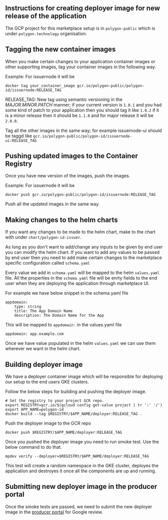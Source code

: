 ## Instructions for creating deployer image for new release of the application

The GCP project for this marketplace setup is in `polygon-public` which is under `polygon.technology` organisation.

## Tagging the new container images
When you make certain changes to your application container images or other supporting images, tag your container images in the following way. 

Example: For issuernode it will be 
```shell
docker tag your_container_image gcr.io/polygon-public/polygon-id/issuernode:RELEASE_TAG
```
RELEASE_TAG: New tag using semantic versioning in the *MAJOR.MINOR.PATCH* manner; if your current version is `1.0.1` and you had some kind of patch to your application then you should tag it like `1.0.2` if it is a minor release then it should be `1.1.0` and for major release it will be `2.0.0`.

Tag all the other images in the same way; for example issuernode-ui should be taggd like `gcr.io/polygon-public/polygon-id/issuernode-ui:RELEASE_TAG`

## Pushing updated images to the Container Registry

Once you have new version of the images, push the images. 

Example: For issuernode it will be  
 
```shell 
docker push gcr.io/polygon-public/polygon-id/issuernode:RELEASE_TAG
```
Push all the updated images in the same way.


## Making changes to the helm charts

If you want any changes to be made to the helm chart, make to the chart with under `chart/polygon-id-issuer`.

As long as you don't want to add/change any inputs to be given by end user you can modify the helm chart. If you want to add any values to be passed by end user then you need to add make certain changes to the marketplace specific configuration called `schema.yaml`

Every value we add in `schema.yaml` will be mapped to the helm `values.yaml` file. All the properties in the `schema.yaml` file will be enrty fields to the end user when they are deploying the application through marketplace UI. 

For example we have below snippet in the schema.yaml file

```shell
appdomain:
    type: string
    title: The App Domain Name
    description: The Domain Name for the App
```
This will be mapped to `appdomain:` in the values.yaml file

```shell
appdomain: app.example.com
```
Once we have value populated in the helm `values.yaml` we can use them wherever we want in the helm chart.


## Building deployer image

We have a deployer container image which will be responsible for deploying our setup to the end users GKE clusters.

Follow the below steps for building and pushing the deployer image.

```
# Set the registry to your project GCR repo.
export REGISTRY=gcr.io/$(gcloud config get-value project | tr ':' '/')
export APP_NAME=polygon-id
docker build --tag $REGISTRY/$APP_NAME/deployer:RELEASE_TAG .
```
Push the deployer image to the GCR repo

```shell
docker push $REGISTRY/$APP_NAME/deployer:RELEASE_TAG
```
Once you pushed the deployer image you need to run smoke test. Use the below command to do that.

```shell
mpdev verify --deployer=$REGISTRY/$APP_NAME/deployer:RELEASE_TAG
```
This test will create a random namespace in the GKE cluster, deployes the application and destroyes it once all the components are up and running.



## Submitting new deployer image in the producer portal

Once the smoke tests are passed, we need to submit the new deployer image in the [producer portal](https://console.cloud.google.com/producer-portal/listing-edit/polygon-id-issuer-node.endpoints.polygon-public.cloud.goog;stepId=kubernetesImages?project=polygon-public) for Google review.